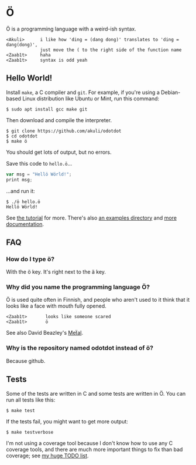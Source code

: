 # Ö

Ö is a programming language with a weird-ish syntax.

    <Akuli>      i like how 'ding = (dang dong)' translates to 'ding = dang(dong)',
                 just move the ( to the right side of the function name
    <Zaab1t>     haha
    <Zaab1t>     syntax is odd yeah

## Hello World!

Install `make`, a C compiler and `git`. For example, if you're using a
Debian-based Linux distribution like Ubuntu or Mint, run this command:

    $ sudo apt install gcc make git

Then download and compile the interpreter.

    $ git clone https://github.com/akuli/odotdot
    $ cd odotdot
    $ make ö

You should get lots of output, but no errors.

Save this code to `hello.ö`...

```js
var msg = "Hellö Wörld!";
print msg;
```

...and run it:

    $ ./ö hello.ö
    Hellö Wörld!

See [the tutorial](docs/tutorial.md) for more. There's also
[an examples directory](examples/) and [more documentation](docs/).

## FAQ

### How do I type ö?

With the ö key. It's right next to the ä key.

### Why did you name the programming language Ö?

Ö is used quite often in Finnish, and people who aren't used to it think that
it looks like a face with mouth fully opened.

    <Zaab1t>       looks like someone scared
    <Zaab1t>       ö

See also David Beazley's [Meẗal](https://github.com/dabeaz/me-al).

### Why is the repository named odotdot instead of ö?

Because github.

## Tests

Some of the tests are written in C and some tests are written in Ö. You can run
all tests like this:

    $ make test

If the tests fail, you might want to get more output:

    $ make testverbose

I'm not using a coverage tool because I don't know how to use any C coverage
tools, and there are much more important things to fix than bad coverage; see
[my huge TODO list](TODO.md).
